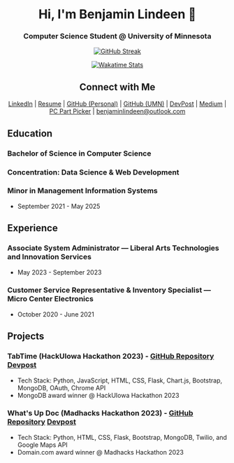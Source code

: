 <div align="center">

# Hi, I'm Benjamin Lindeen 👋

### Computer Science Student @ University of Minnesota

[![GitHub Streak](https://streak-stats.demolab.com/?user=benjaminlindeen&theme=dark)](https://git.io/streak-stats)

[![Wakatime Stats](https://github-readme-stats.vercel.app/api/wakatime?username=benjaminlindeen&layout=compact&theme=radical)](https://wakatime.com/@benjaminlindeen)

## Connect with Me

[LinkedIn](https://www.linkedin.com/in/benjaminlindeen) | [Resume](https://docs.google.com/document/d/1umGJqfcDb26GyK_wBpfdNIRu-HMwFcV4mJjp5U9vrVI/edit?usp=sharing) | [GitHub (Personal)](https://github.com/BenjaminLindeen) | [GitHub (UMN)](https://github.umn.edu/lind1669) | [DevPost](https://devpost.com/benjaminlindeen?ref_content=user-portfolio&ref_feature=portfolio&ref_medium=global-nav) | [Medium](https://medium.com/@benjaminlindeen) | [PC Part Picker](https://pcpartpicker.com/user/Asian_PC_Guy/saved/) | benjaminlindeen@outlook.com

</div>

## Education

### Bachelor of Science in Computer Science
### Concentration: Data Science & Web Development
### Minor in Management Information Systems
- September 2021 - May 2025

## Experience

### Associate System Administrator — Liberal Arts Technologies and Innovation Services
- May 2023 - September 2023

### Customer Service Representative & Inventory Specialist — Micro Center Electronics
- October 2020 - June 2021

## Projects

### TabTime (HackUIowa Hackathon 2023) - [GitHub Repository](https://github.com/Crustacean-Hacks/HackUIowa) [Devpost](https://devpost.com/software/tbd-crustaceonsssss?ref_content=user-portfolio&ref_feature=in_progress)
- Tech Stack: Python, JavaScript, HTML, CSS, Flask, Chart.js, Bootstrap, MongoDB, OAuth, Chrome API
- MongoDB award winner @ HackUIowa Hackathon 2023

### What's Up Doc (Madhacks Hackathon 2023) - [GitHub Repository](https://github.com/Crustacean-Hacks/WhatsUpDoc) [Devpost](https://www.devpost.com/software/what-s-up-doc-mz0nbq)
- Tech Stack: Python, HTML, CSS, Flask, Bootstrap, MongoDB, Twilio, and Google Maps API
- Domain.com award winner @ Madhacks Hackathon 2023

